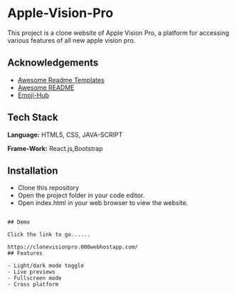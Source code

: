 # Apple-Vision-Pro
This project is a clone website of Apple Vision Pro, a platform for accessing various features of all new apple vision pro.


## Acknowledgements

 - [Awesome Readme Templates](https://awesomeopensource.com/project/elangosundar/awesome-README-templates)
 - [Awesome README](https://github.com/matiassingers/awesome-readme)
 - [Emoji-Hub](https://emojihub.org/#)

## Tech Stack

**Language:** HTML5, CSS, JAVA-SCRIPT

**Frame-Work:** React.js,Bootstrap 


## Installation

- Clone this repository
- Open the project folder in your code editor.
- Open index.html in your web browser to view the website.
```
    
## Demo

Click the link to go......

https://clonevisionpro.000webhostapp.com/
## Features

- Light/dark mode toggle
- Live previews
- Fullscreen mode
- Cross platform

